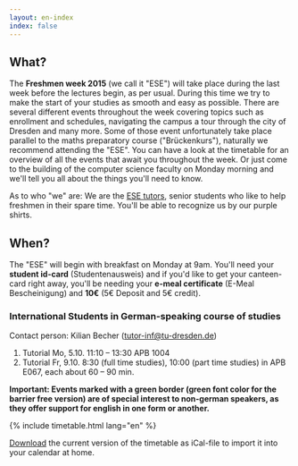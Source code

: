 ```yaml
---
layout: en-index
index: false
---
```


## What?

The **Freshmen week 2015** (we call it "ESE") will take place during the last week before the lectures begin, as per usual. During this time we try to make the start of your studies as smooth and easy as possible. There are several different events throughout the week covering topics such as enrollment and schedules, navigating the campus a tour through the city of Dresden and many more. Some of those event unfortunately take place parallel to the maths preparatory course ("Brückenkurs"), naturally we recommend attending the "ESE". You can have a look at the timetable for an overview of all the events that await you throughout the week. Or just come to the building of the computer science faculty on Monday morning and we'll tell you all about the things you'll need to know.

As to who "we" are: We are the [ESE tutors](fotos.html), senior students who like to help freshmen in their spare time. You'll be able to recognize us by our purple shirts.

## When?

The "ESE" will begin with breakfast on Monday at 9am. You'll need your **student id-card** (Studentenausweis) and if you'd like to get your canteen-card right away, you'll be needing your **e-meal certificate** (E-Meal Bescheinigung) and **10€** (5€ Deposit and 5€ credit).

### International Students in German-speaking course of studies

Contact person: Kilian Becher (tutor-inf@tu-dresden.de)  
1. Tutorial Mo, 5.10. 11:10 – 13:30 APB 1004  
2. Tutorial Fr, 9.10. 8:30 (full time studies), 10:00 (part time studies) in APB E067, each about 60 – 90 min.  

**Important: Events marked with a green border (green font color for the barrier free version) are of special interest to non-german speakers, as they offer support for english in one form or another.**

{% include timetable.html lang="en" %}

[Download](ESE-en.ics) the current version of the timetable as iCal-file to import it into your calendar at home.
